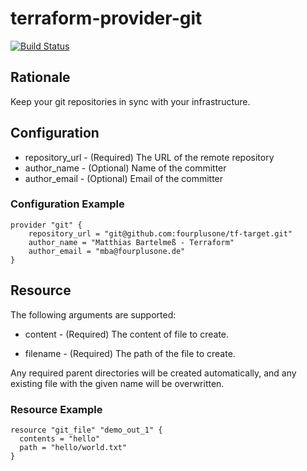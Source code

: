 # terraform-provider-git

[![Build Status](https://travis-ci.com/fourplusone/terraform-provider-git.svg?token=Uozu8nkCaipWW1259XXD&branch=master)](https://travis-ci.com/fourplusone/terraform-provider-git)

## Rationale

Keep your git repositories in sync with your infrastructure. 

## Configuration

- repository_url - (Required) The URL of the remote repository
- author_name - (Optional) Name of the committer
- author_email - (Optional) Email of the committer

### Configuration Example

```hcl
provider "git" {
    repository_url = "git@github.com:fourplusone/tf-target.git"
    author_name = "Matthias Bartelmeß - Terraform"
    author_email = "mba@fourplusone.de"
}
```

## Resource

The following arguments are supported:

- content - (Required) The content of file to create.

- filename - (Required) The path of the file to create.

Any required parent directories will be created automatically, and any existing file with the given name will be overwritten.

### Resource Example

```hcl
resource "git_file" "demo_out_1" {
  contents = "hello"
  path = "hello/world.txt"
}
```
